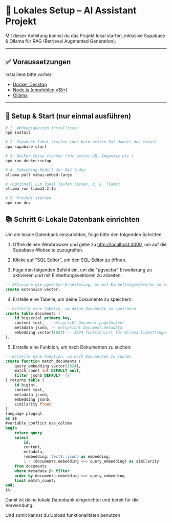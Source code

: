 # 🧠 Lokales Setup – AI Assistant Projekt

Mit dieser Anleitung kannst du das Projekt lokal starten, inklusive Supabase & Ollama für RAG (Retrieval Augmented Generation).

---

## ✅ Voraussetzungen

Installiere bitte vorher:

- [Docker Desktop](https://www.docker.com/products/docker-desktop)
- [Node.js (empfohlen v18+)](https://nodejs.org)
- [Ollama](https://ollama.com)

---

## 🚀 Setup & Start (nur einmal ausführen)

```bash
# 1. Abhängigkeiten installieren
npm install

# 2. Supabase lokal starten (nur beim ersten Mal dauert das etwas)
npx supabase start

# 3. Docker-Setup starten (für Vector DB, Imgproxy etc.)
npm run docker:setup

# 4. Embedding-Modell für RAG laden
ollama pull mxbai-embed-large

# (Optional) LLM lokal laufen lassen, z. B. llama3
ollama run llama3.2:1b

# 5. Projekt starten
npm run dev

```

## 📚 Schritt 6: Lokale Datenbank einrichten

Um die lokale Datenbank einzurichten, folge bitte den folgenden Schritten:

1. Öffne deinen Webbrowser und gehe zu [http://localhost:3000](http://localhost:3000), um auf die Supabase-Webseite zuzugreifen.

2. Klicke auf "SQL Editor", um den SQL-Editor zu öffnen.

3. Füge den folgenden Befehl ein, um die "pgvector" Erweiterung zu aktivieren und mit Einbettungsvektoren zu arbeiten:

```sql
-- Aktiviere die pgvector-Erweiterung, um mit Einbettungsvektoren zu arbeiten
create extension vector;
```

4. Erstelle eine Tabelle, um deine Dokumente zu speichern:

```sql
-- Erstelle eine Tabelle, um deine Dokumente zu speichern
create table documents (
    id bigserial primary key,
    content text, -- entspricht Document.pageContent
    metadata jsonb, -- entspricht Document.metadata
    embedding vector(1024) -- 1024 funktioniert für Ollama-Einbettungen, ändere es bei Bedarf
);
```

5. Erstelle eine Funktion, um nach Dokumenten zu suchen:

```sql
-- Erstelle eine Funktion, um nach Dokumenten zu suchen
create function match_documents (
    query_embedding vector(1024),
    match_count int DEFAULT null,
    filter jsonb DEFAULT '{}'
) returns table (
    id bigint,
    content text,
    metadata jsonb,
    embedding jsonb,
    similarity float
)
language plpgsql
as $$
#variable_conflict use_column
begin
    return query
    select
        id,
        content,
        metadata,
        (embedding::text)::jsonb as embedding,
        1 - (documents.embedding <=> query_embedding) as similarity
    from documents
    where metadata @> filter
    order by documents.embedding <=> query_embedding
    limit match_count;
end;
$$;
```

Damit ist deine lokale Datenbank eingerichtet und bereit für die Verwendung.

Und somit kannst du Upload funktionalitäten benutzen
